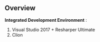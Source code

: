 ## Overview

**Integrated Development Environment** : 

1. Visual Studio 2017 + Resharper Ultimate
2. Clion

